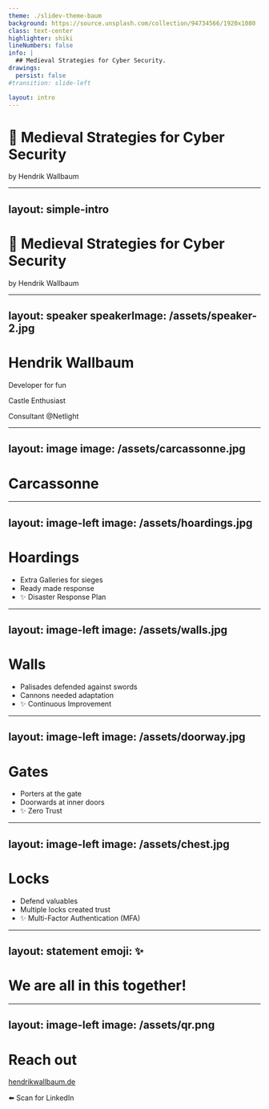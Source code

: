 ```yaml
---
theme: ./slidev-theme-baum
background: https://source.unsplash.com/collection/94734566/1920x1080
class: text-center
highlighter: shiki
lineNumbers: false
info: |
  ## Medieval Strategies for Cyber Security.
drawings:
  persist: false
#transition: slide-left

layout: intro
---
```


# <Emoji label="Castle">🏰</Emoji> Medieval Strategies for Cyber Security

by Hendrik Wallbaum

---
layout: simple-intro
---

# <Emoji label="Castle">🏰</Emoji> Medieval Strategies for Cyber Security

by Hendrik Wallbaum


---
layout: speaker
speakerImage: /assets/speaker-2.jpg
---

# Hendrik Wallbaum

Developer for fun

Castle Enthusiast

Consultant @Netlight



---
layout: image
image: /assets/carcassonne.jpg
---

# Carcassonne

---
layout: image-left
image: /assets/hoardings.jpg
---

# Hoardings

<v-clicks>

- Extra Galleries for sieges
- Ready made response
- <Emoji>✨</Emoji> Disaster Response Plan

</v-clicks>

---
layout: image-left
image: /assets/walls.jpg
---

# Walls 

<v-clicks>

- Palisades defended against swords
- Cannons needed adaptation
- <Emoji>✨</Emoji> Continuous Improvement

</v-clicks>

---
layout: image-left
image: /assets/doorway.jpg
---

# Gates

<v-clicks>

- Porters at the gate
- Doorwards at inner doors
- <Emoji>✨</Emoji> Zero Trust

</v-clicks>

---
layout: image-left
image: /assets/chest.jpg
---

# Locks

<v-clicks>


- Defend valuables
- Multiple locks created trust
- <Emoji>✨</Emoji> Multi-Factor Authentication (MFA)

</v-clicks>


---
layout: statement
emoji: ✨
---

<v-click>

# We are all in this together!

</v-click>

---
layout: image-left
image: /assets/qr.png
---

# Reach out

<a href="https://hendrikwallbaum.de">hendrikwallbaum.de</a>

<Emoji>⬅️</Emoji> Scan for LinkedIn
